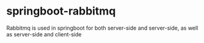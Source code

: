 # springboot-rabbitmq
Rabbitmq is used in springboot for both server-side and server-side, as well as server-side and client-side
